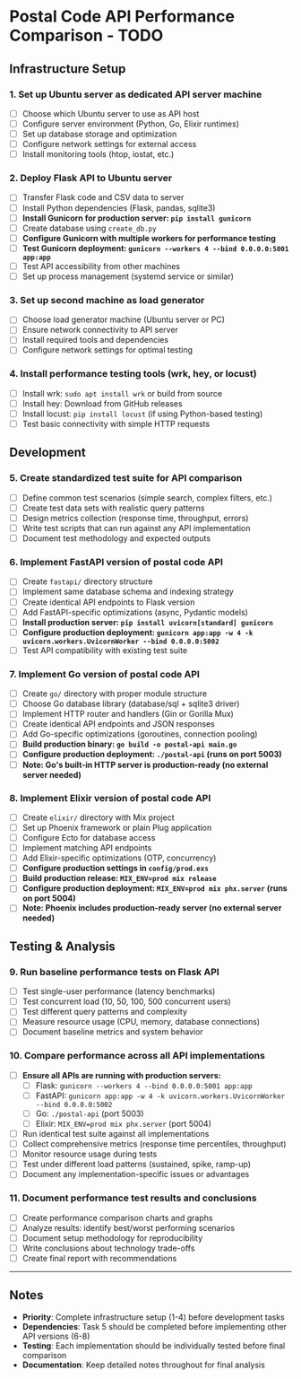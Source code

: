 # Postal Code API Performance Comparison - TODO

## Infrastructure Setup

### 1. Set up Ubuntu server as dedicated API server machine
- [ ] Choose which Ubuntu server to use as API host
- [ ] Configure server environment (Python, Go, Elixir runtimes)
- [ ] Set up database storage and optimization
- [ ] Configure network settings for external access
- [ ] Install monitoring tools (htop, iostat, etc.)

### 2. Deploy Flask API to Ubuntu server
- [ ] Transfer Flask code and CSV data to server
- [ ] Install Python dependencies (Flask, pandas, sqlite3)
- [ ] **Install Gunicorn for production server: `pip install gunicorn`**
- [ ] Create database using `create_db.py`
- [ ] **Configure Gunicorn with multiple workers for performance testing**
- [ ] **Test Gunicorn deployment: `gunicorn --workers 4 --bind 0.0.0.0:5001 app:app`**
- [ ] Test API accessibility from other machines
- [ ] Set up process management (systemd service or similar)

### 3. Set up second machine as load generator
- [ ] Choose load generator machine (Ubuntu server or PC)
- [ ] Ensure network connectivity to API server
- [ ] Install required tools and dependencies
- [ ] Configure network settings for optimal testing

### 4. Install performance testing tools (wrk, hey, or locust)
- [ ] Install wrk: `sudo apt install wrk` or build from source
- [ ] Install hey: Download from GitHub releases
- [ ] Install locust: `pip install locust` (if using Python-based testing)
- [ ] Test basic connectivity with simple HTTP requests

## Development

### 5. Create standardized test suite for API comparison
- [ ] Define common test scenarios (simple search, complex filters, etc.)
- [ ] Create test data sets with realistic query patterns
- [ ] Design metrics collection (response time, throughput, errors)
- [ ] Write test scripts that can run against any API implementation
- [ ] Document test methodology and expected outputs

### 6. Implement FastAPI version of postal code API
- [ ] Create `fastapi/` directory structure
- [ ] Implement same database schema and indexing strategy
- [ ] Create identical API endpoints to Flask version
- [ ] Add FastAPI-specific optimizations (async, Pydantic models)
- [ ] **Install production server: `pip install uvicorn[standard] gunicorn`**
- [ ] **Configure production deployment: `gunicorn app:app -w 4 -k uvicorn.workers.UvicornWorker --bind 0.0.0.0:5002`**
- [ ] Test API compatibility with existing test suite

### 7. Implement Go version of postal code API
- [ ] Create `go/` directory with proper module structure
- [ ] Choose Go database library (database/sql + sqlite3 driver)
- [ ] Implement HTTP router and handlers (Gin or Gorilla Mux)
- [ ] Create identical API endpoints and JSON responses
- [ ] Add Go-specific optimizations (goroutines, connection pooling)
- [ ] **Build production binary: `go build -o postal-api main.go`**
- [ ] **Configure production deployment: `./postal-api` (runs on port 5003)**
- [ ] **Note: Go's built-in HTTP server is production-ready (no external server needed)**

### 8. Implement Elixir version of postal code API
- [ ] Create `elixir/` directory with Mix project
- [ ] Set up Phoenix framework or plain Plug application
- [ ] Configure Ecto for database access
- [ ] Implement matching API endpoints
- [ ] Add Elixir-specific optimizations (OTP, concurrency)
- [ ] **Configure production settings in `config/prod.exs`**
- [ ] **Build production release: `MIX_ENV=prod mix release`**
- [ ] **Configure production deployment: `MIX_ENV=prod mix phx.server` (runs on port 5004)**
- [ ] **Note: Phoenix includes production-ready server (no external server needed)**

## Testing & Analysis

### 9. Run baseline performance tests on Flask API
- [ ] Test single-user performance (latency benchmarks)
- [ ] Test concurrent load (10, 50, 100, 500 concurrent users)
- [ ] Test different query patterns and complexity
- [ ] Measure resource usage (CPU, memory, database connections)
- [ ] Document baseline metrics and system behavior

### 10. Compare performance across all API implementations
- [ ] **Ensure all APIs are running with production servers:**
  - [ ] Flask: `gunicorn --workers 4 --bind 0.0.0.0:5001 app:app`
  - [ ] FastAPI: `gunicorn app:app -w 4 -k uvicorn.workers.UvicornWorker --bind 0.0.0.0:5002`
  - [ ] Go: `./postal-api` (port 5003)
  - [ ] Elixir: `MIX_ENV=prod mix phx.server` (port 5004)
- [ ] Run identical test suite against all implementations
- [ ] Collect comprehensive metrics (response time percentiles, throughput)
- [ ] Monitor resource usage during tests
- [ ] Test under different load patterns (sustained, spike, ramp-up)
- [ ] Document any implementation-specific issues or advantages

### 11. Document performance test results and conclusions
- [ ] Create performance comparison charts and graphs
- [ ] Analyze results: identify best/worst performing scenarios
- [ ] Document setup methodology for reproducibility
- [ ] Write conclusions about technology trade-offs
- [ ] Create final report with recommendations

---

## Notes

- **Priority**: Complete infrastructure setup (1-4) before development tasks
- **Dependencies**: Task 5 should be completed before implementing other API versions (6-8)
- **Testing**: Each implementation should be individually tested before final comparison
- **Documentation**: Keep detailed notes throughout for final analysis